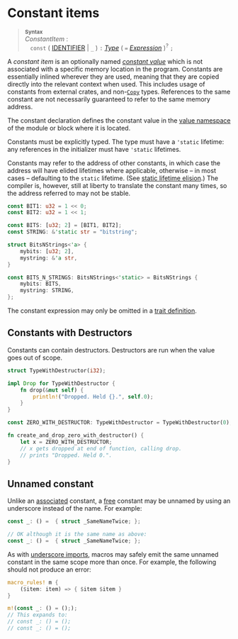 # Constant items

> **<sup>Syntax</sup>**\
> _ConstantItem_ :\
> &nbsp;&nbsp; `const` ( [IDENTIFIER] | `_` ) `:` [_Type_] ( `=` [_Expression_] )<sup>?</sup> `;`

A *constant item* is an optionally named _[constant value]_ which is not associated
with a specific memory location in the program. Constants are essentially inlined
wherever they are used, meaning that they are copied directly into the relevant
context when used. This includes usage of constants from external crates, and
non-[`Copy`] types. References to the same constant are not necessarily
guaranteed to refer to the same memory address.

The constant declaration defines the constant value in the [value namespace] of the module or block where it is located.

Constants must be explicitly typed. The type must have a `'static` lifetime: any
references in the initializer must have `'static` lifetimes.

Constants may refer to the address of other constants, in which case the
address will have elided lifetimes where applicable, otherwise – in most cases
– defaulting to the `static` lifetime. (See [static lifetime
elision].) The compiler is, however, still at liberty to translate the constant
many times, so the address referred to may not be stable.

```rust
const BIT1: u32 = 1 << 0;
const BIT2: u32 = 1 << 1;

const BITS: [u32; 2] = [BIT1, BIT2];
const STRING: &'static str = "bitstring";

struct BitsNStrings<'a> {
    mybits: [u32; 2],
    mystring: &'a str,
}

const BITS_N_STRINGS: BitsNStrings<'static> = BitsNStrings {
    mybits: BITS,
    mystring: STRING,
};
```

The constant expression may only be omitted in a [trait definition].

## Constants with Destructors

Constants can contain destructors. Destructors are run when the value goes out
of scope.

```rust
struct TypeWithDestructor(i32);

impl Drop for TypeWithDestructor {
    fn drop(&mut self) {
        println!("Dropped. Held {}.", self.0);
    }
}

const ZERO_WITH_DESTRUCTOR: TypeWithDestructor = TypeWithDestructor(0);

fn create_and_drop_zero_with_destructor() {
    let x = ZERO_WITH_DESTRUCTOR;
    // x gets dropped at end of function, calling drop.
    // prints "Dropped. Held 0.".
}
```

## Unnamed constant

Unlike an [associated] constant, a [free] constant may be unnamed by using
an underscore instead of the name. For example:

```rust
const _: () =  { struct _SameNameTwice; };

// OK although it is the same name as above:
const _: () =  { struct _SameNameTwice; };
```

As with [underscore imports], macros may safely emit the same unnamed constant in
the same scope more than once. For example, the following should not produce an error:

```rust
macro_rules! m {
    ($item: item) => { $item $item }
}

m!(const _: () = (););
// This expands to:
// const _: () = ();
// const _: () = ();
```

[associated]: ../glossary.md#associated-item
[constant value]: ../const_eval.md#constant-expressions
[free]: ../glossary.md#free-item
[static lifetime elision]: ../lifetime-elision.md#static-lifetime-elision
[trait definition]: traits.md
[IDENTIFIER]: ../identifiers.md
[underscore imports]: use-declarations.md#underscore-imports
[_Type_]: ../types.md#type-expressions
[_Expression_]: ../expressions.md
[`Copy`]: ../special-types-and-traits.md#copy
[value namespace]: ../names/namespaces.md
